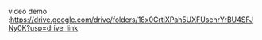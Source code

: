 video demo :https://drive.google.com/drive/folders/18x0CrtiXPah5UXFUschrYrBU4SFJNy0K?usp=drive_link
